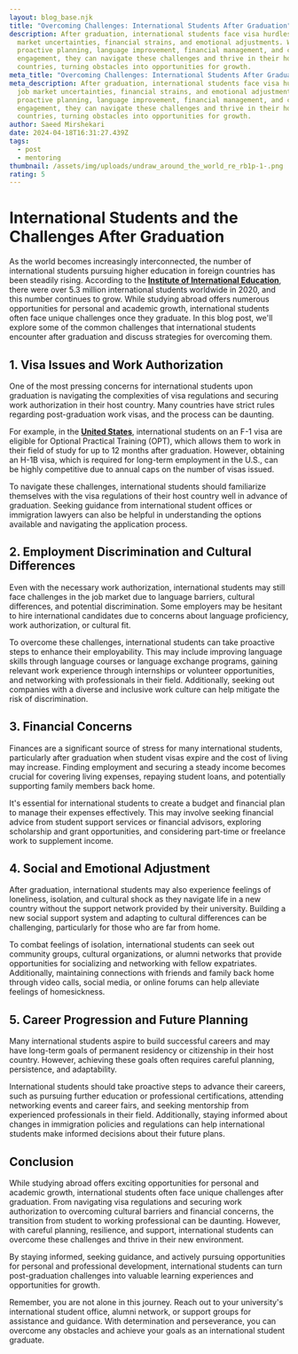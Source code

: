 ```yaml
---
layout: blog_base.njk
title: "Overcoming Challenges: International Students After Graduation"
description: After graduation, international students face visa hurdles, job
  market uncertainties, financial strains, and emotional adjustments. With
  proactive planning, language improvement, financial management, and community
  engagement, they can navigate these challenges and thrive in their host
  countries, turning obstacles into opportunities for growth.
meta_title: "Overcoming Challenges: International Students After Graduation"
meta_description: After graduation, international students face visa hurdles,
  job market uncertainties, financial strains, and emotional adjustments. With
  proactive planning, language improvement, financial management, and community
  engagement, they can navigate these challenges and thrive in their host
  countries, turning obstacles into opportunities for growth.
author: Saeed Mirshekari
date: 2024-04-18T16:31:27.439Z
tags:
  - post
  - mentoring
thumbnail: /assets/img/uploads/undraw_around_the_world_re_rb1p-1-.png
rating: 5
---
```

# International Students and the Challenges After Graduation

As the world becomes increasingly interconnected, the number of international students pursuing higher education in foreign countries has been steadily rising. According to the **[Institute of International Education](https://www.iie.org/)**, there were over 5.3 million international students worldwide in 2020, and this number continues to grow. While studying abroad offers numerous opportunities for personal and academic growth, international students often face unique challenges once they graduate. In this blog post, we'll explore some of the common challenges that international students encounter after graduation and discuss strategies for overcoming them.

## 1. Visa Issues and Work Authorization

One of the most pressing concerns for international students upon graduation is navigating the complexities of visa regulations and securing work authorization in their host country. Many countries have strict rules regarding post-graduation work visas, and the process can be daunting. 

For example, in the **[United States](https://www.uscis.gov/working-in-the-united-states/students-and-exchange-visitors/optional-practical-training-opt-for-f-1-students)**, international students on an F-1 visa are eligible for Optional Practical Training (OPT), which allows them to work in their field of study for up to 12 months after graduation. However, obtaining an H-1B visa, which is required for long-term employment in the U.S., can be highly competitive due to annual caps on the number of visas issued.

To navigate these challenges, international students should familiarize themselves with the visa regulations of their host country well in advance of graduation. Seeking guidance from international student offices or immigration lawyers can also be helpful in understanding the options available and navigating the application process.

## 2. Employment Discrimination and Cultural Differences

Even with the necessary work authorization, international students may still face challenges in the job market due to language barriers, cultural differences, and potential discrimination. Some employers may be hesitant to hire international candidates due to concerns about language proficiency, work authorization, or cultural fit.

To overcome these challenges, international students can take proactive steps to enhance their employability. This may include improving language skills through language courses or language exchange programs, gaining relevant work experience through internships or volunteer opportunities, and networking with professionals in their field. Additionally, seeking out companies with a diverse and inclusive work culture can help mitigate the risk of discrimination.

## 3. Financial Concerns

Finances are a significant source of stress for many international students, particularly after graduation when student visas expire and the cost of living may increase. Finding employment and securing a steady income becomes crucial for covering living expenses, repaying student loans, and potentially supporting family members back home.

It's essential for international students to create a budget and financial plan to manage their expenses effectively. This may involve seeking financial advice from student support services or financial advisors, exploring scholarship and grant opportunities, and considering part-time or freelance work to supplement income.

## 4. Social and Emotional Adjustment

After graduation, international students may also experience feelings of loneliness, isolation, and cultural shock as they navigate life in a new country without the support network provided by their university. Building a new social support system and adapting to cultural differences can be challenging, particularly for those who are far from home.

To combat feelings of isolation, international students can seek out community groups, cultural organizations, or alumni networks that provide opportunities for socializing and networking with fellow expatriates. Additionally, maintaining connections with friends and family back home through video calls, social media, or online forums can help alleviate feelings of homesickness.

## 5. Career Progression and Future Planning

Many international students aspire to build successful careers and may have long-term goals of permanent residency or citizenship in their host country. However, achieving these goals often requires careful planning, persistence, and adaptability.

International students should take proactive steps to advance their careers, such as pursuing further education or professional certifications, attending networking events and career fairs, and seeking mentorship from experienced professionals in their field. Additionally, staying informed about changes in immigration policies and regulations can help international students make informed decisions about their future plans.

## Conclusion

While studying abroad offers exciting opportunities for personal and academic growth, international students often face unique challenges after graduation. From navigating visa regulations and securing work authorization to overcoming cultural barriers and financial concerns, the transition from student to working professional can be daunting. However, with careful planning, resilience, and support, international students can overcome these challenges and thrive in their new environment.

By staying informed, seeking guidance, and actively pursuing opportunities for personal and professional development, international students can turn post-graduation challenges into valuable learning experiences and opportunities for growth.

Remember, you are not alone in this journey. Reach out to your university's international student office, alumni network, or support groups for assistance and guidance. With determination and perseverance, you can overcome any obstacles and achieve your goals as an international student graduate.
